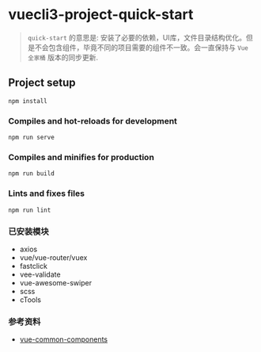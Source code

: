 # vuecli3-project-quick-start

>`quick-start` 的意思是: 安装了必要的依赖，UI库，文件目录结构优化。但是不会包含组件，毕竟不同的项目需要的组件不一致。会一直保持与 `Vue 全家桶` 版本的同步更新.

## Project setup
```
npm install
```

### Compiles and hot-reloads for development
```
npm run serve
```

### Compiles and minifies for production
```
npm run build
```

### Lints and fixes files
```
npm run lint
```



### 已安装模块
+ axios
+ vue/vue-router/vuex
+ fastclick
+ vee-validate
+ vue-awesome-swiper
+ scss
+ cTools

### 参考资料
+ [vue-common-components](https://github.com/Jesonhu/vue-common-components)
